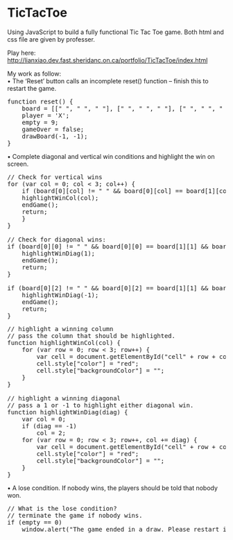 # TicTacToe
Using JavaScript to build a fully functional Tic Tac Toe game. Both html and css file are given by professer.

Play here: http://lianxiao.dev.fast.sheridanc.on.ca/portfolio/TicTacToe/index.html

My work as follow:<br>
•	The ‘Reset’ button calls an incomplete reset() function – finish this to restart the game.
<pre>
function reset() {
    board = [[" ", " ", " "], [" ", " ", " "], [" ", " ", " "]];
    player = 'X';    
    empty = 9;    
    gameOver = false;   
    drawBoard(-1, -1);    
}
</pre>

•	Complete diagonal and vertical win conditions and highlight the win on screen.
<pre>
// Check for vertical wins
for (var col = 0; col < 3; col++) {
    if (board[0][col] != " " && board[0][col] == board[1][col] && board[0][col] == board[2][col]) {
    highlightWinCol(col);
    endGame();
    return;
    }
}

// Check for diagonal wins:
if (board[0][0] != " " && board[0][0] == board[1][1] && board[0][0] == board[2][2]) {
    highlightWinDiag(1);
    endGame();
    return;
}

if (board[0][2] != " " && board[0][2] == board[1][1] && board[0][2] == board[2][0]) {
    highlightWinDiag(-1);
    endGame();
    return;
}
</pre>
<pre>
// highlight a winning column
// pass the column that should be highlighted.
function highlightWinCol(col) {
    for (var row = 0; row < 3; row++) {
        var cell = document.getElementById("cell" + row + col);
        cell.style["color"] = "red";
        cell.style["backgroundColor"] = "";
    }
}

// highlight a winning diagonal
// pass a 1 or -1 to highlight either diagonal win.
function highlightWinDiag(diag) {
    var col = 0;
    if (diag == -1)
        col = 2;
    for (var row = 0; row < 3; row++, col += diag) {
        var cell = document.getElementById("cell" + row + col);
        cell.style["color"] = "red";
        cell.style["backgroundColor"] = "";
    }
}
</pre>

•	A lose condition.  If nobody wins, the players should be told that nobody won.
<pre>
// What is the lose condition?
// terminate the game if nobody wins.
if (empty == 0)
    window.alert("The game ended in a draw. Please restart it!");
</pre>
